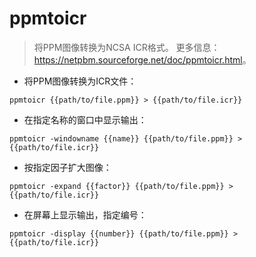 # ppmtoicr

> 将PPM图像转换为NCSA ICR格式。
> 更多信息：<https://netpbm.sourceforge.net/doc/ppmtoicr.html>。

- 将PPM图像转换为ICR文件：

`ppmtoicr {{path/to/file.ppm}} > {{path/to/file.icr}}`

- 在指定名称的窗口中显示输出：

`ppmtoicr -windowname {{name}} {{path/to/file.ppm}} > {{path/to/file.icr}}`

- 按指定因子扩大图像：

`ppmtoicr -expand {{factor}} {{path/to/file.ppm}} > {{path/to/file.icr}}`

- 在屏幕上显示输出，指定编号：

`ppmtoicr -display {{number}} {{path/to/file.ppm}} > {{path/to/file.icr}}`